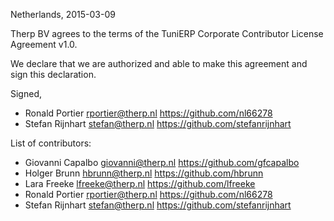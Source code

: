 Netherlands, 2015-03-09

Therp BV agrees to the terms of the TuniERP Corporate 
Contributor License Agreement v1.0.

We declare that we are authorized and able to make this agreement and sign
this declaration.

Signed,

*  Ronald Portier rportier@therp.nl https://github.com/nl66278
*  Stefan Rijnhart stefan@therp.nl https://github.com/stefanrijnhart

List of contributors:

*  Giovanni Capalbo giovanni@therp.nl https://github.com/gfcapalbo
*  Holger Brunn hbrunn@therp.nl https://github.com/hbrunn
*  Lara Freeke lfreeke@therp.nl https://github.com/lfreeke
*  Ronald Portier rportier@therp.nl https://github.com/nl66278
*  Stefan Rijnhart stefan@therp.nl https://github.com/stefanrijnhart


